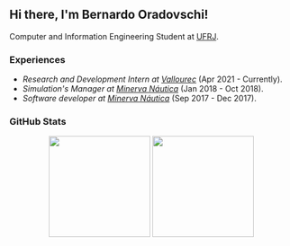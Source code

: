 <h2> Hi there, I'm Bernardo Oradovschi! </h2>
<p> Computer and Information Engineering Student at <a href="https://ufrj.br/en/">UFRJ</a>.

<p>
<h3>Experiences</h3>
<ul>
  <li><em>Research and Development Intern at <a href="https://www.vallourec.com/">Vallourec</a></em> (Apr 2021 - Currently).<br /></li>
  <li><em>Simulation's Manager at <a href="https://minervanautica.poli.ufrj.br/">Minerva Náutica</a></em> (Jan 2018 - Oct 2018).<br /></li>
  <li><em>Software developer at <a href="https://minervanautica.poli.ufrj.br/">Minerva Náutica</a></em> (Sep 2017 - Dec 2017).<br /></li>
</ul>
</p>

<p>
<h3>GitHub Stats</h3>
<div align="center">
  <img height="180em" src="https://github-readme-stats.vercel.app/api?username=bernardoco&show_icons=true&include_all_commits=true&count_private=true)" />
  <img height="180em" src="https://github-readme-stats.vercel.app/api/top-langs/?username=bernardoco&hide=jupyter%20notebook&langs_count=6&layout=compact" />
</div>
